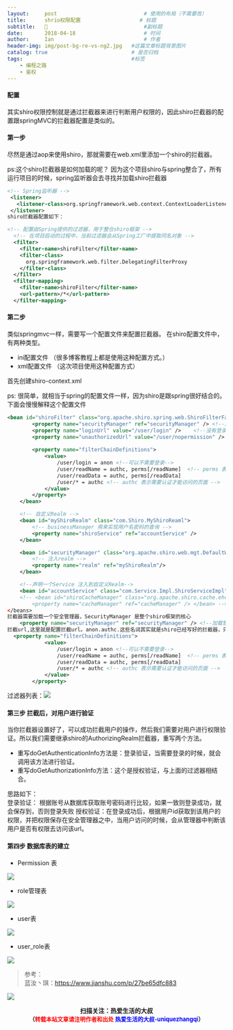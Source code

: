 ---layout:     post             				# 使用的布局（不需要改）title:      shrio权限配置         			# 标题 subtitle:   🤠 					  			#副标题date:       2018-04-18  					# 时间author:     Ian                  			# 作者header-img: img/post-bg-re-vs-ng2.jpg	#这篇文章标题背景图片catalog: true                        	# 是否归档tags:                              		#标签    - 编程之路    - 鉴权---#### 配置其实shiro权限控制就是通过拦截器来进行判断用户权限的，因此shiro拦截器的配置跟springMVC的拦截器配置是类似的。#### 第一步尽然是通过aop来使用shiro，那就需要在web.xml里添加一个shiro的拦截器。ps:这个shiro拦截器是如何加载的呢？ 因为这个项目shiro与spring整合了，所有运行项目的时候，spring监听器会去寻找并加载shiro拦截器```xml<!-- Spring监听器 --> <listener>   <listener-class>org.springframework.web.context.ContextLoaderListener</listener-class> </listener>shiro拦截器配置如下：<!-- 配置由Spring提供的过滤器，用于整合shiro框架 -->  <!-- 在项目启动的过程中，当前过滤器会从Spring工厂中提取同名对象 -->  <filter>    <filter-name>shiroFilter</filter-name>    <filter-class>      org.springframework.web.filter.DelegatingFilterProxy    </filter-class>  </filter>  <filter-mapping>    <filter-name>shiroFilter</filter-name>    <url-pattern>/*</url-pattern>  </filter-mapping>```#### 第二步类似springmvc一样，需要写一个配置文件来配置拦截器。在shiro配置文件中，有两种类型。- ini配置文件 （很多博客教程上都是使用这种配置方式。）- xml配置文件 （这次项目使用这种配置方式）首先创建shiro-context.xmlps: 很简单，就相当于spring的配置文件一样，因为shiro是跟spring很好结合的。下面会慢慢解释这个配置文件```xml<bean id="shiroFilter" class="org.apache.shiro.spring.web.ShiroFilterFactoryBean">        <property name="securityManager" ref="securityManager" /> <!--加载管理器-->        <property name="loginUrl" value="/user/login" />    <!--没有登录的时候，跳转到这个页面-->        <property name="unauthorizedUrl" value="/user/nopermission" /> <!--当没有权限的时候，跳转到这个url-->                 <property name="filterChainDefinitions">            <value>                /user/login = anon <!--可以不需要登录-->                /user/readName = authc, perms[/readName]  <!-- perms 表示需要该权限才能访问的页面 -->                /user/readData = authc, perms[/readData]                /user/* = authc <!-- authc 表示需要认证才能访问的页面 -->            </value>        </property>    </bean>    <!-- 自定义Realm -->    <bean id="myShiroRealm" class="com.Shiro.MyShiroReaml">        <!-- businessManager 用来实现用户名密码的查询 -->        <property name="shiroService" ref="accountService" />    </bean>    <bean id="securityManager" class="org.apache.shiro.web.mgt.DefaultWebSecurityManager">        <!-- 注入realm -->        <property name="realm" ref="myShiroRealm"/>    </bean>    <!--声明一个Service 注入到自定义Realm-->    <bean id="accountService" class="com.Service.Impl.ShiroServiceImpl"/>    <!-- <bean id="shiroCacheManager" class="org.apache.shiro.cache.ehcache.EhCacheManager">         <property name="cacheManager" ref="cacheManager" /> </bean> --></beans>拦截器需要加载一个安全管理器，SecurityManager 是整个shiro框架的核心    <property name="securityManager" ref="securityManager" /> <!--加载管理器-->拦截url,这里就是配置拦截url。anon.authc.这些名词其实就是shiro已经写好的拦截器，只需要调用可以了。在如果权限不够，则会跳转到指定的url  <property name="filterChainDefinitions">            <value>                /user/login = anon <!--可以不需要登录-->                /user/readName = authc, perms[/readName]  <!-- perms 表示需要该权限才能访问的页面 -->                /user/readData = authc, perms[/readData]                /user/* = authc <!-- authc 表示需要认证才能访问的页面 -->            </value>        </property>```过滤器列表：![](https://ws4.sinaimg.cn/large/006tNc79gy1fqh6vhfj1wj30jg0g2js4.jpg)#### 第三步 拦截后，对用户进行验证当你拦截器设置好了，可以成功拦截用户的操作，然后我们需要对用户进行权限验证。所以我们需要继承shiro的AuthorizingRealm拦截器，重写两个方法。- 重写doGetAuthenticationInfo方法是：登录验证，当需要登录的时候，就会调用该方法进行验证。- 重写doGetAuthorizationInfo方法：这个是授权验证，与上面的过滤器相结合。思路如下：<br>登录验证： 根据账号从数据库获取账号密码进行比较，如果一致则登录成功，就会保存到，否则登录失败授权验证：在登录成功后，根据用户id获取到该用户的权限，并把权限保存在安全管理器之中，当用户访问的时候，会从管理器中判断该用户是否有权限去访问该url。#### 第四步 数据库表的建立- Permission 表![](https://ws4.sinaimg.cn/large/006tNc79gy1fqh6vyaz21j308x025dfl.jpg)- role管理表![](https://ws4.sinaimg.cn/large/006tNc79gy1fqh6vxpd2sj307v028741.jpg)- user表![](https://ws4.sinaimg.cn/large/006tNc79gy1fqh6vy3v2gj306v0290sh.jpg)- user_role表![](https://ws4.sinaimg.cn/large/006tNc79gy1fqh6vxulqlj306102g0or.jpg)> 参考：<br>蓝汝丶琪：<https://www.jianshu.com/p/27be65dfc883>![](https://ws3.sinaimg.cn/large/006tKfTcgy1fqj5aochgoj309k09kmwz.jpg)<b><center>扫描关注：热爱生活的大叔</center><b><center><font size="2">（<font size="2" color="#FF0000">转载本站文章请注明作者和出处</font> <font size="2" color="#0000FF">热爱生活的大叔-uniquezhangqi</font><font size="2">）</font>